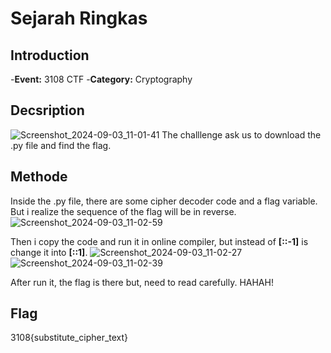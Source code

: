 # Sejarah Ringkas
## Introduction
-**Event:** 3108 CTF
-**Category:** Cryptography

## Decsription
![Screenshot_2024-09-03_11-01-41](https://github.com/user-attachments/assets/bbbe40c7-ca4d-4c1c-970b-bb511bdf0425)
The challlenge ask us to download the .py file and find the flag.

## Methode
Inside the .py file, there are some cipher decoder code and a flag variable. But i realize the sequence of the flag will be in reverse.
![Screenshot_2024-09-03_11-02-59](https://github.com/user-attachments/assets/4b3b7bd8-d8f7-4b38-8a3b-f3ae088c1991)

Then i copy the code and run it in online compiler, but instead of **[::-1]** is change it into **[::1]**.
![Screenshot_2024-09-03_11-02-27](https://github.com/user-attachments/assets/ff69751d-7516-440d-abab-1429a6ec9eea)
![Screenshot_2024-09-03_11-02-39](https://github.com/user-attachments/assets/81242d4f-0420-4c55-b665-18082be7ceeb)

After run it, the flag is there but, need to read carefully. HAHAH!

## Flag
3108{substitute_cipher_text}


